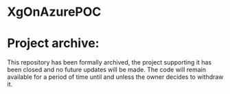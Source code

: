 # XgOnAzurePOC

# Project archive:

This repository has been formally archived, the project supporting it has been closed and no future updates will be made.
The code will remain available for a period of time until and unless the owner decides to withdraw it.
